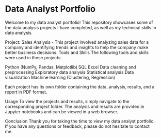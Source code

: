 # Data Analyst Portfolio
Welcome to my data analyst portfolio! This repository showcases some of the data analysis projects I have completed, as well as my technical skills in data analysis.

Project: Sales Analysis - This project involved analyzing sales data for a company and identifying trends and insights to help the company make better business decisions.
Tools and Skills
The following tools and skills were used in these projects:

Python (NumPy, Pandas, Matplotlib)
SQL
Excel
Data cleaning and preprocessing
Exploratory data analysis
Statistical analysis
Data visualization
Machine learning (Clustering, Regression)

Each project has its own folder containing the data, analysis, results, and a report in PDF format.

Usage
To view the projects and results, simply navigate to the corresponding project folder. The analysis and results are provided in Jupyter notebooks and can be viewed in a web browser.

Conclusion
Thank you for taking the time to view my data analyst portfolio. If you have any questions or feedback, please do not hesitate to contact me.
